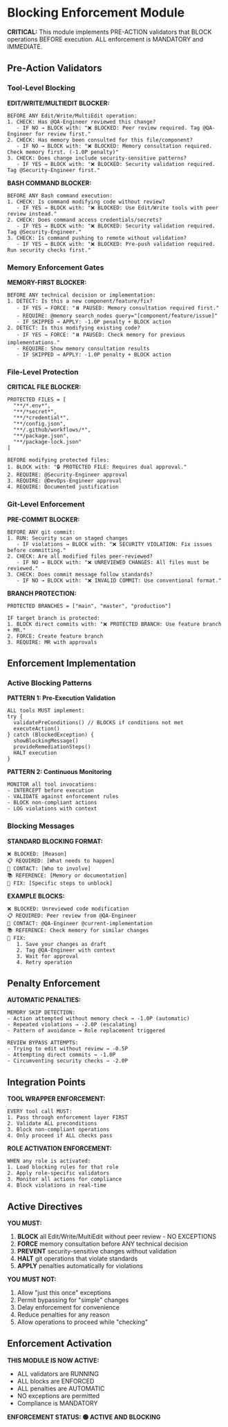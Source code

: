 # Blocking Enforcement Module

**CRITICAL:** This module implements PRE-ACTION validators that BLOCK operations BEFORE execution. ALL enforcement is MANDATORY and IMMEDIATE.

## Pre-Action Validators

### Tool-Level Blocking

**EDIT/WRITE/MULTIEDIT BLOCKER:**
```
BEFORE ANY Edit/Write/MultiEdit operation:
1. CHECK: Has @QA-Engineer reviewed this change?
   - IF NO → BLOCK with: "❌ BLOCKED: Peer review required. Tag @QA-Engineer for review first."
2. CHECK: Has memory been consulted for this file/component?
   - IF NO → BLOCK with: "❌ BLOCKED: Memory consultation required. Check memory first. (-1.0P penalty)"
3. CHECK: Does change include security-sensitive patterns?
   - IF YES → BLOCK with: "❌ BLOCKED: Security validation required. Tag @Security-Engineer first."
```

**BASH COMMAND BLOCKER:**
```
BEFORE ANY Bash command execution:
1. CHECK: Is command modifying code without review?
   - IF YES → BLOCK with: "❌ BLOCKED: Use Edit/Write tools with peer review instead."
2. CHECK: Does command access credentials/secrets?
   - IF YES → BLOCK with: "❌ BLOCKED: Security validation required. Tag @Security-Engineer."
3. CHECK: Is command pushing to remote without validation?
   - IF YES → BLOCK with: "❌ BLOCKED: Pre-push validation required. Run security checks first."
```

### Memory Enforcement Gates

**MEMORY-FIRST BLOCKER:**
```
BEFORE ANY technical decision or implementation:
1. DETECT: Is this a new component/feature/fix?
   - IF YES → FORCE: "⏸️ PAUSED: Memory consultation required first."
   - REQUIRE: @memory search_nodes query="[component/feature/issue]"
   - IF SKIPPED → APPLY: -1.0P penalty + BLOCK action
2. DETECT: Is this modifying existing code?
   - IF YES → FORCE: "⏸️ PAUSED: Check memory for previous implementations."
   - REQUIRE: Show memory consultation results
   - IF SKIPPED → APPLY: -1.0P penalty + BLOCK action
```

### File-Level Protection

**CRITICAL FILE BLOCKER:**
```
PROTECTED FILES = [
  "**/*.env*",
  "**/*secret*",
  "**/*credential*",
  "**/config.json",
  "**/.github/workflows/*",
  "**/package.json",
  "**/package-lock.json"
]

BEFORE modifying protected files:
1. BLOCK with: "🔒 PROTECTED FILE: Requires dual approval."
2. REQUIRE: @Security-Engineer approval
3. REQUIRE: @DevOps-Engineer approval
4. REQUIRE: Documented justification
```

### Git-Level Enforcement

**PRE-COMMIT BLOCKER:**
```
BEFORE ANY git commit:
1. RUN: Security scan on staged changes
   - IF violations → BLOCK with: "❌ SECURITY VIOLATION: Fix issues before committing."
2. CHECK: Are all modified files peer-reviewed?
   - IF NO → BLOCK with: "❌ UNREVIEWED CHANGES: All files must be reviewed."
3. CHECK: Does commit message follow standards?
   - IF NO → BLOCK with: "❌ INVALID COMMIT: Use conventional format."
```

**BRANCH PROTECTION:**
```
PROTECTED BRANCHES = ["main", "master", "production"]

IF target branch is protected:
1. BLOCK direct commits with: "❌ PROTECTED BRANCH: Use feature branch + MR."
2. FORCE: Create feature branch
3. REQUIRE: MR with approvals
```

## Enforcement Implementation

### Active Blocking Patterns

**PATTERN 1: Pre-Execution Validation**
```
ALL tools MUST implement:
try {
  validatePreConditions() // BLOCKS if conditions not met
  executeAction()
} catch (BlockedException) {
  showBlockingMessage()
  provideRemediationSteps()
  HALT execution
}
```

**PATTERN 2: Continuous Monitoring**
```
MONITOR all tool invocations:
- INTERCEPT before execution
- VALIDATE against enforcement rules
- BLOCK non-compliant actions
- LOG violations with context
```

### Blocking Messages

**STANDARD BLOCKING FORMAT:**
```
❌ BLOCKED: [Reason]
📋 REQUIRED: [What needs to happen]
👤 CONTACT: [Who to involve]
📚 REFERENCE: [Memory or documentation]
🔧 FIX: [Specific steps to unblock]
```

**EXAMPLE BLOCKS:**
```
❌ BLOCKED: Unreviewed code modification
📋 REQUIRED: Peer review from @QA-Engineer
👤 CONTACT: @QA-Engineer @current-implementation
📚 REFERENCE: Check memory for similar changes
🔧 FIX: 
   1. Save your changes as draft
   2. Tag @QA-Engineer with context
   3. Wait for approval
   4. Retry operation
```

## Penalty Enforcement

**AUTOMATIC PENALTIES:**
```
MEMORY SKIP DETECTION:
- Action attempted without memory check → -1.0P (automatic)
- Repeated violations → -2.0P (escalating)
- Pattern of avoidance → Role replacement triggered

REVIEW BYPASS ATTEMPTS:
- Trying to edit without review → -0.5P
- Attempting direct commits → -1.0P
- Circumventing security checks → -2.0P
```

## Integration Points

**TOOL WRAPPER ENFORCEMENT:**
```
EVERY tool call MUST:
1. Pass through enforcement layer FIRST
2. Validate ALL preconditions
3. Block non-compliant operations
4. Only proceed if ALL checks pass
```

**ROLE ACTIVATION ENFORCEMENT:**
```
WHEN any role is activated:
1. Load blocking rules for that role
2. Apply role-specific validators
3. Monitor all actions for compliance
4. Block violations in real-time
```

## Active Directives

**YOU MUST:**
1. **BLOCK** all Edit/Write/MultiEdit without peer review - NO EXCEPTIONS
2. **FORCE** memory consultation before ANY technical decision
3. **PREVENT** security-sensitive changes without validation
4. **HALT** git operations that violate standards
5. **APPLY** penalties automatically for violations

**YOU MUST NOT:**
1. Allow "just this once" exceptions
2. Permit bypassing for "simple" changes
3. Delay enforcement for convenience
4. Reduce penalties for any reason
5. Allow operations to proceed while "checking"

## Enforcement Activation

**THIS MODULE IS NOW ACTIVE:**
- ALL validators are RUNNING
- ALL blocks are ENFORCED
- ALL penalties are AUTOMATIC
- NO exceptions are permitted
- Compliance is MANDATORY

**ENFORCEMENT STATUS: 🟢 ACTIVE AND BLOCKING**